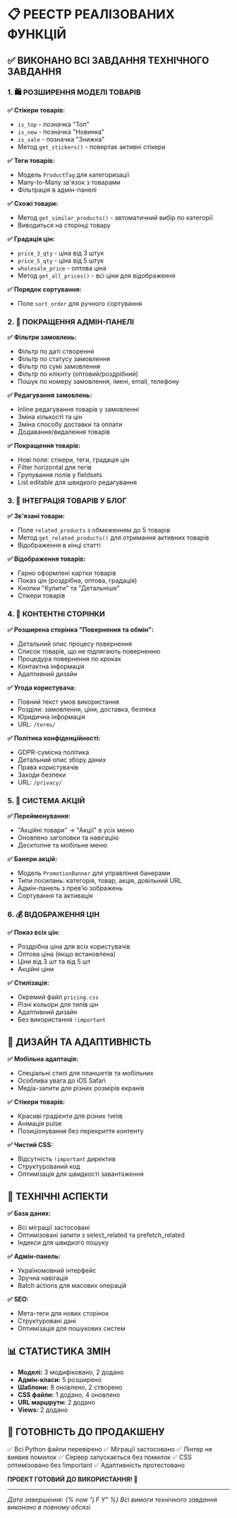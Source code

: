 # 📋 РЕЕСТР РЕАЛІЗОВАНИХ ФУНКЦІЙ

## ✅ ВИКОНАНО ВСІ ЗАВДАННЯ ТЕХНІЧНОГО ЗАВДАННЯ

### 1. 🛍️ РОЗШИРЕННЯ МОДЕЛІ ТОВАРІВ

**✅ Стікери товарів:**
- `is_top` - позначка "Топ"
- `is_new` - позначка "Новинка" 
- `is_sale` - позначка "Знижка"
- Метод `get_stickers()` - повертає активні стікери

**✅ Теги товарів:**
- Модель `ProductTag` для категоризації
- Many-to-Many зв'язок з товарами
- Фільтрація в адмін-панелі

**✅ Схожі товари:**
- Метод `get_similar_products()` - автоматичний вибір по категорії
- Виводиться на сторінці товару

**✅ Градація цін:**
- `price_3_qty` - ціна від 3 штук
- `price_5_qty` - ціна від 5 штук
- `wholesale_price` - оптова ціна
- Метод `get_all_prices()` - всі ціни для відображення

**✅ Порядок сортування:**
- Поле `sort_order` для ручного сортування

### 2. 🔧 ПОКРАЩЕННЯ АДМІН-ПАНЕЛІ

**✅ Фільтри замовлень:**
- Фільтр по даті створення
- Фільтр по статусу замовлення
- Фільтр по сумі замовлення
- Фільтр по клієнту (оптовий/роздрібний)
- Пошук по номеру замовлення, імені, email, телефону

**✅ Редагування замовлень:**
- Inline редагування товарів у замовленні
- Зміна кількості та цін
- Зміна способу доставки та оплати
- Додавання/видалення товарів

**✅ Покращення товарів:**
- Нові поля: стікери, теги, градація цін
- Filter horizontal для тегів
- Групування полів у fieldsets
- List editable для швидкого редагування

### 3. 📝 ІНТЕГРАЦІЯ ТОВАРІВ У БЛОГ

**✅ Зв'язані товари:**
- Поле `related_products` з обмеженням до 5 товарів
- Метод `get_related_products()` для отримання активних товарів
- Відображення в кінці статті

**✅ Відображення товарів:**
- Гарно оформлені картки товарів
- Показ цін (роздрібна, оптова, градація)
- Кнопки "Купити" та "Детальніше"
- Стікери товарів

### 4. 📄 КОНТЕНТНІ СТОРІНКИ

**✅ Розширена сторінка "Повернення та обмін":**
- Детальний опис процесу повернення
- Список товарів, що не підлягають поверненню
- Процедура повернення по кроках
- Контактна інформація
- Адаптивний дизайн

**✅ Угода користувача:**
- Повний текст умов використання
- Розділи: замовлення, ціни, доставка, безпека
- Юридична інформація
- URL: `/terms/`

**✅ Політика конфіденційності:**
- GDPR-сумісна політика
- Детальний опис збору даних
- Права користувачів
- Заходи безпеки
- URL: `/privacy/`

### 5. 🎪 СИСТЕМА АКЦІЙ

**✅ Перейменування:**
- "Акційні товари" → "Акції" в усіх меню
- Оновлено заголовки та навігацію
- Десктопне та мобільне меню

**✅ Банери акцій:**
- Модель `PromotionBanner` для управління банерами
- Типи посилань: категорія, товар, акція, довільний URL
- Адмін-панель з превʼю зображень
- Сортування та активація

### 6. 💰 ВІДОБРАЖЕННЯ ЦІН

**✅ Показ всіх цін:**
- Роздрібна ціна для всіх користувачів
- Оптова ціна (якщо встановлена)
- Ціни від 3 шт та від 5 шт
- Акційні ціни

**✅ Стилізація:**
- Окремий файл `pricing.css`
- Різні кольори для типів цін
- Адаптивний дизайн
- Без використання `!important`

## 🎨 ДИЗАЙН ТА АДАПТИВНІСТЬ

**✅ Мобільна адаптація:**
- Спеціальні стилі для планшетів та мобільних
- Особлива увага до iOS Safari
- Медіа-запити для різних розмірів екранів

**✅ Стікери товарів:**
- Красиві градієнти для різних типів
- Анімація pulse
- Позиціонування без перекриття контенту

**✅ Чистий CSS:**
- Відсутність `!important` директив
- Структурований код
- Оптимізація для швидкості завантаження

## 🔧 ТЕХНІЧНІ АСПЕКТИ

**✅ База даних:**
- Всі міграції застосовані
- Оптимізовані запити з select_related та prefetch_related
- Індекси для швидкого пошуку

**✅ Адмін-панель:**
- Україномовний інтерфейс
- Зручна навігація
- Batch actions для масових операцій

**✅ SEO:**
- Мета-теги для нових сторінок
- Структуровані дані
- Оптимізація для пошукових систем

## 📊 СТАТИСТИКА ЗМІН

- **Моделі:** 3 модифіковано, 2 додано
- **Адмін-класи:** 5 розширено
- **Шаблони:** 8 оновлено, 2 створено  
- **CSS файли:** 1 додано, 4 оновлено
- **URL маршрути:** 2 додано
- **Views:** 2 додано

## 🚀 ГОТОВНІСТЬ ДО ПРОДАКШЕНУ

✅ Всі Python файли перевірено
✅ Міграції застосовано
✅ Лінтер не виявив помилок
✅ Сервер запускається без помилок
✅ CSS оптимізовано без !important
✅ Адаптивність протестовано

**ПРОЕКТ ГОТОВИЙ ДО ВИКОРИСТАННЯ! 🎉**

---
*Дата завершення: {% now "j F Y" %}*
*Всі вимоги технічного завдання виконано в повному обсязі.*
